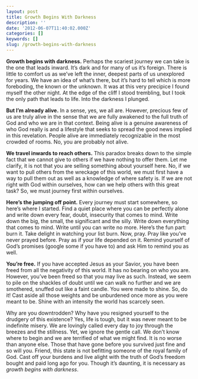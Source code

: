 ```yaml
---
layout: post
title: Growth Begins With Darkness
description: ''
date: '2012-06-07T11:40:02.000Z'
categories: []
keywords: []
slug: /growth-begins-with-darkness
---
```


**Growth begins with darkness.** Perhaps the scariest journey we can take is the one that leads inward. It’s dark and for many of us it’s foreign. There is little to comfort us as we’ve left the inner, deepest parts of us unexplored for years. We have an idea of what’s there, but it’s hard to tell which is more foreboding, the known or the unknown. It was at this very precipice I found myself the other night. At the edge of the cliff I stood trembling, but I took the only path that leads to life. Into the darkness I plunged.

**But I’m already alive.** In a sense, yes, we all are. However, precious few of us are truly alive in the sense that we are fully awakened to the full truth of God and who we are in that context. Being alive is a genuine awareness of who God really is and a lifestyle that seeks to spread the good news implied in this revelation. People alive are immediately recognizable in the most crowded of rooms. No, you are probably not alive.

**We travel inwards to reach others.** This paradox breaks down to the simple fact that we cannot give to others if we have nothing to offer them. Let me clarify, it is not that you are selling something about yourself here. No, if we want to pull others from the wreckage of this world, we must first have a way to pull them out as well as a knowledge of where safety is. If we are not right with God within ourselves, how can we help others with this great task? So, we must journey first within ourselves.

**Here’s the jumping off point.** Every journey must start somewhere, so here’s where I started. Find a quiet place where you can be perfectly alone and write down every fear, doubt, insecurity that comes to mind. Write down the big, the small, the significant and the silly. Write down everything that comes to mind. Write until you can write no more. Here’s the fun part: burn it. Take delight in watching your list burn. Now, pray. Pray like you’ve never prayed before. Pray as if your life depended on it. Remind yourself of God’s promises (google some if you have to) and ask Him to remind you as well.

**You’re free.** If you have accepted Jesus as your Savior, you have been freed from all the negativity of this world. It has no bearing on who you are. However, you’ve been freed so that you may live as such. Instead, we seem to pile on the shackles of doubt until we can walk no further and we are smothered, snuffed out like a faint candle. You were made to shine. So, do it! Cast aside all those weights and be unburdened once more as you were meant to be. Shine with an intensity the world has scarcely seen.

Why are you downtrodden? Why have you resigned yourself to the drudgery of this existence? Yes, life is tough, but it was never meant to be indefinite misery. We are lovingly called every day to joy through the breezes and the stillness. Yet, we ignore the gentle call. We don’t know where to begin and we are terrified of what we might find. It is no worse than anyone else. Those that have gone before you survived just fine and so will you. Friend, this state is not befitting someone of the royal family of God. Cast off your burdens and live alight with the truth of God’s freedom bought and paid long ago for you. Though it’s daunting, it is necessary as _growth begins with darkness_.